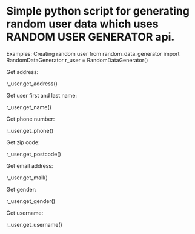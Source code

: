 # Simple python script for generating random user data which uses RANDOM USER GENERATOR api.

Examples:
Creating random user
from random_data_generator import RandomDataGenerator
r_user = RandomDataGenerator()

Get address:

r_user.get_address()

Get user first and last name:

r_user.get_name()

Get phone number:

r_user.get_phone()

Get zip code:

r_user.get_postcode()

Get email address:

r_user.get_mail()

Get gender:

r_user.get_gender()

Get username:

r_user.get_username()